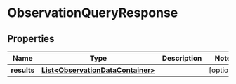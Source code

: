 
# ObservationQueryResponse

## Properties
Name | Type | Description | Notes
------------ | ------------- | ------------- | -------------
**results** | [**List&lt;ObservationDataContainer&gt;**](ObservationDataContainer.md) |  |  [optional]



